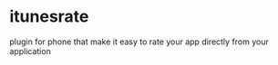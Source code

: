 itunesrate
==========

plugin for phone that make it easy to rate your app directly from your application
